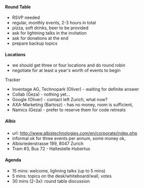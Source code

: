 #### Round Table

* RSVP needed
* regular, monthly events, 2-3 hours in total
* pizza, soft drinks, beer to be provided
* ask for lightning talks in the invitation
* ask for donations at the end
* prepare backup topics

#### Locations

* we should get three or four locations and do round robin
* negotiate for at least a year's worth of events to begin

Tracker

* Inventage AG, Technopark (Oliver) - waiting for definite answer
* Collab (Geza) - nothing yet...
* Google (Oliver) - contact left Zurich, what now?
* AXA-Marketing (Bartosz) - has no money, room is sufficient,
* Namics (Geza) - prefer to reserve them for code retreats

##### Albis
* url: http://www.albistechnologies.com/en/corporate/index.php
* informal ok for three events per annum, some money ok,
* Albisriederstrasse 199, 8047 Zurich
* Tram #3, Bus 72 - Haltestelle Hubertus

#### Agenda

* 15 mins: welcome, lighning talks (up to 5 mins)
* 5 mins: topics on the desk/whiteboard/wall, votes
* 30 mins (2-3x): round table discussion
